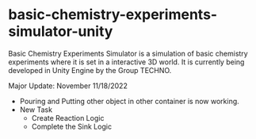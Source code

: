 # basic-chemistry-experiments-simulator-unity

Basic Chemistry Experiments Simulator is a simulation of basic chemistry experiments where it is set in a interactive 3D world. It is currently being developed in Unity Engine by the Group TECHNO.

Major Update: November 11/18/2022
  - Pouring and Putting other object in other container is now working.
  - New Task
       - Create Reaction Logic
       - Complete the Sink Logic
